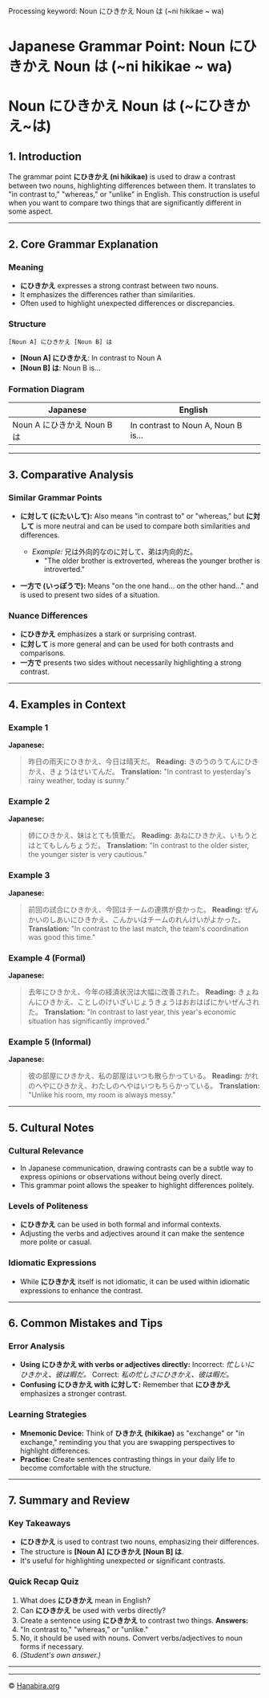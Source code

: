 Processing keyword: Noun にひきかえ Noun は (~ni hikikae ~ wa)
# Japanese Grammar Point: Noun にひきかえ Noun は (~ni hikikae ~ wa)
# Noun にひきかえ Noun は (~にひきかえ~は)
## 1. Introduction
The grammar point **にひきかえ (ni hikikae)** is used to draw a contrast between two nouns, highlighting differences between them. It translates to "in contrast to," "whereas," or "unlike" in English. This construction is useful when you want to compare two things that are significantly different in some aspect.

---
## 2. Core Grammar Explanation
### Meaning
- **にひきかえ** expresses a strong contrast between two nouns.
- It emphasizes the differences rather than similarities.
- Often used to highlight unexpected differences or discrepancies.
### Structure
```plaintext
[Noun A] にひきかえ [Noun B] は
```
- **[Noun A] にひきかえ**: In contrast to Noun A
- **[Noun B] は**: Noun B is...
### Formation Diagram
| Japanese                     | English                     |
|------------------------------|-----------------------------|
| Noun A にひきかえ Noun B は | In contrast to Noun A, Noun B is... |
---
## 3. Comparative Analysis
### Similar Grammar Points
- **に対して (にたいして):** Also means "in contrast to" or "whereas," but **に対して** is more neutral and can be used to compare both similarities and differences.
  
  - *Example:* 兄は外向的なのに対して、弟は内向的だ。
    - "The older brother is extroverted, whereas the younger brother is introverted."
  
- **一方で (いっぽうで):** Means "on the one hand... on the other hand..." and is used to present two sides of a situation.
### Nuance Differences
- **にひきかえ** emphasizes a stark or surprising contrast.
- **に対して** is more general and can be used for both contrasts and comparisons.
- **一方で** presents two sides without necessarily highlighting a strong contrast.
---
## 4. Examples in Context
### Example 1
**Japanese:**
> 昨日の雨天にひきかえ、今日は晴天だ。
**Reading:**
> きのうのうてんにひきかえ、きょうはせいてんだ。
**Translation:**
> "In contrast to yesterday's rainy weather, today is sunny."
### Example 2
**Japanese:**
> 姉にひきかえ、妹はとても慎重だ。
**Reading:**
> あねにひきかえ、いもうとはとてもしんちょうだ。
**Translation:**
> "In contrast to the older sister, the younger sister is very cautious."
### Example 3
**Japanese:**
> 前回の試合にひきかえ、今回はチームの連携が良かった。
**Reading:**
> ぜんかいのしあいにひきかえ、こんかいはチームのれんけいがよかった。
**Translation:**
> "In contrast to the last match, the team's coordination was good this time."
### Example 4 (Formal)
**Japanese:**
> 去年にひきかえ、今年の経済状況は大幅に改善された。
**Reading:**
> きょねんにひきかえ、ことしのけいざいじょうきょうはおおはばにかいぜんされた。
**Translation:**
> "In contrast to last year, this year's economic situation has significantly improved."
### Example 5 (Informal)
**Japanese:**
> 彼の部屋にひきかえ、私の部屋はいつも散らかっている。
**Reading:**
> かれのへやにひきかえ、わたしのへやはいつもちらかっている。
**Translation:**
> "Unlike his room, my room is always messy."
---
## 5. Cultural Notes
### Cultural Relevance
- In Japanese communication, drawing contrasts can be a subtle way to express opinions or observations without being overly direct.
- This grammar point allows the speaker to highlight differences politely.
### Levels of Politeness
- **にひきかえ** can be used in both formal and informal contexts.
- Adjusting the verbs and adjectives around it can make the sentence more polite or casual.
### Idiomatic Expressions
- While **にひきかえ** itself is not idiomatic, it can be used within idiomatic expressions to enhance the contrast.
---
## 6. Common Mistakes and Tips
### Error Analysis
- **Using にひきかえ with verbs or adjectives directly:**
  Incorrect: *忙しいにひきかえ、彼は暇だ。*
  Correct: *私の忙しさにひきかえ、彼は暇だ。*
- **Confusing にひきかえ with に対して:**
  Remember that **にひきかえ** emphasizes a stronger contrast.
### Learning Strategies
- **Mnemonic Device:** Think of **ひきかえ (hikikae)** as "exchange" or "in exchange," reminding you that you are swapping perspectives to highlight differences.
- **Practice:** Create sentences contrasting things in your daily life to become comfortable with the structure.
---
## 7. Summary and Review
### Key Takeaways
- **にひきかえ** is used to contrast two nouns, emphasizing their differences.
- The structure is **[Noun A] にひきかえ [Noun B] は**.
- It's useful for highlighting unexpected or significant contrasts.
### Quick Recap Quiz
1. What does **にひきかえ** mean in English?
2. Can **にひきかえ** be used with verbs directly?
3. Create a sentence using **にひきかえ** to contrast two things.
**Answers:**
1. "In contrast to," "whereas," or "unlike."
2. No, it should be used with nouns. Convert verbs/adjectives to noun forms if necessary.
3. *(Student's own answer.)*
---


---

© [Hanabira.org](https://hanabira.org)
